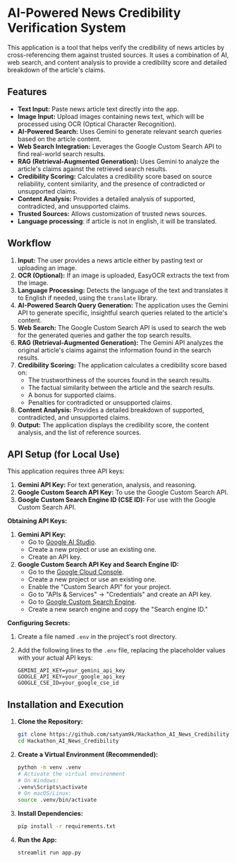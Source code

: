 # AI-Powered News Credibility Verification System

This application is a tool that helps verify the credibility of news articles by cross-referencing them against trusted sources. It uses a combination of AI, web search, and content analysis to provide a credibility score and detailed breakdown of the article's claims.

## Features

*   **Text Input:** Paste news article text directly into the app.
*   **Image Input:** Upload images containing news text, which will be processed using OCR (Optical Character Recognition).
*   **AI-Powered Search:** Uses Gemini to generate relevant search queries based on the article content.
*   **Web Search Integration:** Leverages the Google Custom Search API to find real-world search results.
*   **RAG (Retrieval-Augmented Generation):** Uses Gemini to analyze the article's claims against the retrieved search results.
*   **Credibility Scoring:** Calculates a credibility score based on source reliability, content similarity, and the presence of contradicted or unsupported claims.
*   **Content Analysis:** Provides a detailed analysis of supported, contradicted, and unsupported claims.
*   **Trusted Sources:** Allows customization of trusted news sources.
* **Language processing**: if article is not in english, it will be translated.

## Workflow

1.  **Input:** The user provides a news article either by pasting text or uploading an image.
2.  **OCR (Optional):** If an image is uploaded, EasyOCR extracts the text from the image.
3.  **Language Processing:** Detects the language of the text and translates it to English if needed, using the `translate` library.
4.  **AI-Powered Search Query Generation:** The application uses the Gemini API to generate specific, insightful search queries related to the article's content.
5.  **Web Search:** The Google Custom Search API is used to search the web for the generated queries and gather the top search results.
6.  **RAG (Retrieval-Augmented Generation):** The Gemini API analyzes the original article's claims against the information found in the search results.
7.  **Credibility Scoring:** The application calculates a credibility score based on:
    *   The trustworthiness of the sources found in the search results.
    *   The factual similarity between the article and the search results.
    *   A bonus for supported claims.
    *   Penalties for contradicted or unsupported claims.
8.  **Content Analysis:** Provides a detailed breakdown of supported, contradicted, and unsupported claims.
9.  **Output:** The application displays the credibility score, the content analysis, and the list of reference sources.

## API Setup (for Local Use)

This application requires three API keys:

1.  **Gemini API Key:** For text generation, analysis, and reasoning.
2.  **Google Custom Search API Key:** To use the Google Custom Search API.
3.  **Google Custom Search Engine ID (CSE ID):** For use with the Google Custom Search API.

**Obtaining API Keys:**

1.  **Gemini API Key:**
    *   Go to [Google AI Studio](https://makersuite.google.com/app/apikey).
    *   Create a new project or use an existing one.
    *   Create an API key.
2.  **Google Custom Search API Key and Search Engine ID:**
    *   Go to the [Google Cloud Console](https://console.cloud.google.com/).
    *   Create a new project or use an existing one.
    *   Enable the "Custom Search API" for your project.
    *   Go to "APIs & Services" -> "Credentials" and create an API key.
    *   Go to [Google Custom Search Engine](https://cse.google.com/cse/all).
    *   Create a new search engine and copy the "Search engine ID."

**Configuring Secrets:**

1.  Create a file named `.env` in the project's root directory.
2.  Add the following lines to the `.env` file, replacing the placeholder values with your actual API keys:

    ```
    GEMINI_API_KEY=your_gemini_api_key
    GOOGLE_API_KEY=your_google_api_key
    GOOGLE_CSE_ID=your_google_cse_id
    ```

## Installation and Execution

1.  **Clone the Repository:**
    ```bash
    git clone https://github.com/satyam9k/Hackathon_AI_News_Credibility.git
    cd Hackathon_AI_News_Credibility
    ```

2.  **Create a Virtual Environment (Recommended):**
    ```bash
    python -m venv .venv
    # Activate the virtual environment
    # On Windows:
    .venv\Scripts\activate
    # On macOS/Linux:
    source .venv/bin/activate
    ```

3.  **Install Dependencies:**
    ```bash
    pip install -r requirements.txt
    ```

4.  **Run the App:**
    ```bash
    streamlit run app.py
    ```


